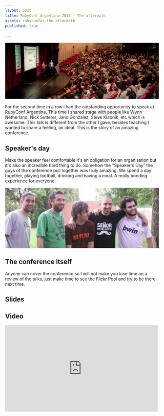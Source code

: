 ```yaml
---
layout: post
title: RubyConf Argentina 2012 - The aftermath
assets: rubyconfar-the-aftermath
published: true

---
```


![](/posts_assets/rubyconf-ar-header.png)

For the second time in a row I had the outstanding opportunity to
speak at RubyConf Argentina. This time I shared stage with people like Wynn
Netherland, Nick Sutterer, Jano Gonzalez, Steve Klabnik, etc which is awesome.
This talk is different from the other I gave, besides teaching I wanted to share
a feeling, an ideal. This is the story of an amazing conference.

## Speaker's day

Make the speaker feel comfortable it's an obligation for an organisation but
it's also an incredible hard thing to do. Somehow the "Speaker's Day" the guys
of the conference pull together was truly amazing. We spend a day together,
playing football, drinking and having a meal. A really bonding experience for
everyone.


![](/posts_assets/rubyconf-ar-football-speakers-day.png)

## The conference itself

Anyone can cover the conference so I will not make you lose time on a review of
the talks, just make time to see the [Flickr Pool](http://www.flickr.com/groups/rubyconfar2012/pool/)
and try to be there next time.

## Slides

<script async class="speakerdeck-embed" data-id="5081a340a238030002048af9" data-ratio="1.7777777777777777" src="//speakerdeck.com/assets/embed.js"></script>

## Video

<iframe src="http://player.vimeo.com/video/62761352" width="500" height="282" frameborder="0" webkitAllowFullScreen mozallowfullscreen allowFullScreen></iframe>
